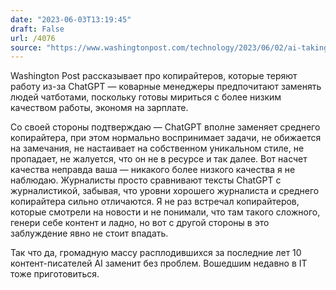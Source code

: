 ```yaml
---
date: "2023-06-03T13:19:45"
draft: False
url: /4076
source: "https://www.washingtonpost.com/technology/2023/06/02/ai-taking-jobs/"
---
```


Washington Post рассказывает про копирайтеров, которые теряют работу из-за ChatGPT — коварные менеджеры предпочитают заменять людей чатботами, поскольку готовы мириться с более низким качеством работы, экономя на зарплате.

Со своей стороны подтверждаю — ChatGPT вполне заменяет среднего копирайтера, при этом нормально воспринимает задачи, не обижается на замечания, не настаивает на собственном уникальном стиле, не пропадает, не жалуется, что он не в ресурсе и так далее. Вот насчет качества неправда ваша — никакого более низкого качества я не наблюдаю. Журналисты просто сравнивают тексты ChatGPT с журналистикой, забывая, что уровни хорошего журналиста и среднего копирайтера сильно отличаются. Я не раз встречал копирайтеров, которые смотрели на новости и не понимали, что там такого сложного, генери себе контент и ладно, но вот с другой стороны в это заблуждение явно не стоит впадать.

Так что да, громадную массу расплодившихся за последние лет 10 контент-писателей AI заменит без проблем. Вошедшим недавно в IT тоже приготовиться.
